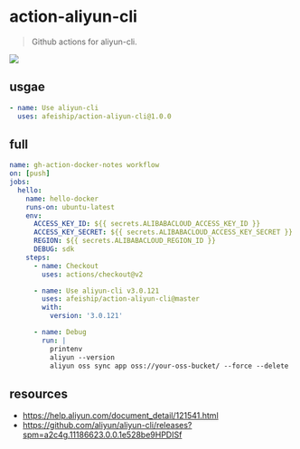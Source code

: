 # action-aliyun-cli
> Github actions for aliyun-cli.

![](https://p.ipic.vip/de22fc.png)

## usgae
```yml
- name: Use aliyun-cli
  uses: afeiship/action-aliyun-cli@1.0.0
```

## full
```yml
name: gh-action-docker-notes workflow
on: [push]
jobs:
  hello:
    name: hello-docker
    runs-on: ubuntu-latest
    env:
      ACCESS_KEY_ID: ${{ secrets.ALIBABACLOUD_ACCESS_KEY_ID }}
      ACCESS_KEY_SECRET: ${{ secrets.ALIBABACLOUD_ACCESS_KEY_SECRET }}
      REGION: ${{ secrets.ALIBABACLOUD_REGION_ID }}
      DEBUG: sdk
    steps:
      - name: Checkout
        uses: actions/checkout@v2

      - name: Use aliyun-cli v3.0.121
        uses: afeiship/action-aliyun-cli@master
        with:
          version: '3.0.121'

      - name: Debug
        run: |
          printenv
          aliyun --version
          aliyun oss sync app oss://your-oss-bucket/ --force --delete
```

## resources
- https://help.aliyun.com/document_detail/121541.html
- https://github.com/aliyun/aliyun-cli/releases?spm=a2c4g.11186623.0.0.1e528be9HPDISf